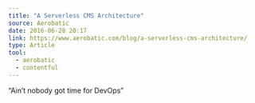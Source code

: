 ```yaml
---
title: "A Serverless CMS Architecture"
source: Aerobatic
date: 2016-06-28 20:17
link: https://www.aerobatic.com/blog/a-serverless-cms-architecture/
type: Article
tool:
  - aerobatic
  - contentful
---
```

“Ain’t nobody got time for DevOps”





